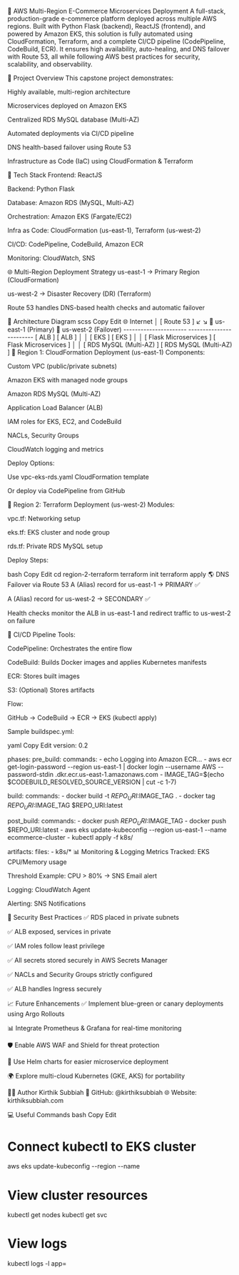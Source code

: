 🚀 AWS Multi-Region E-Commerce Microservices Deployment
A full-stack, production-grade e-commerce platform deployed across multiple AWS regions. Built with Python Flask (backend), ReactJS (frontend), and powered by Amazon EKS, this solution is fully automated using CloudFormation, Terraform, and a complete CI/CD pipeline (CodePipeline, CodeBuild, ECR). It ensures high availability, auto-healing, and DNS failover with Route 53, all while following AWS best practices for security, scalability, and observability.

📘 Project Overview
This capstone project demonstrates:

Highly available, multi-region architecture

Microservices deployed on Amazon EKS

Centralized RDS MySQL database (Multi-AZ)

Automated deployments via CI/CD pipeline

DNS health-based failover using Route 53

Infrastructure as Code (IaC) using CloudFormation & Terraform

🧱 Tech Stack
Frontend: ReactJS

Backend: Python Flask

Database: Amazon RDS (MySQL, Multi-AZ)

Orchestration: Amazon EKS (Fargate/EC2)

Infra as Code: CloudFormation (us-east-1), Terraform (us-west-2)

CI/CD: CodePipeline, CodeBuild, Amazon ECR

Monitoring: CloudWatch, SNS

🌐 Multi-Region Deployment Strategy
us-east-1 → Primary Region (CloudFormation)

us-west-2 → Disaster Recovery (DR) (Terraform)

Route 53 handles DNS-based health checks and automatic failover

📐 Architecture Diagram
scss
Copy
Edit
                    🌐 Internet
                         │
                     [ Route 53 ]
                  ↙                 ↘
     📍 us-east-1 (Primary)     📍 us-west-2 (Failover)
     ----------------------     ------------------------
            [ ALB ]                   [ ALB ]
              │                         │
           [ EKS ]                   [ EKS ]
              │                         │
 [ Flask Microservices ]     [ Flask Microservices ]
              │                         │
 [ RDS MySQL (Multi-AZ) ]    [ RDS MySQL (Multi-AZ) ]
📍 Region 1: CloudFormation Deployment (us-east-1)
Components:

Custom VPC (public/private subnets)

Amazon EKS with managed node groups

Amazon RDS MySQL (Multi-AZ)

Application Load Balancer (ALB)

IAM roles for EKS, EC2, and CodeBuild

NACLs, Security Groups

CloudWatch logging and metrics

Deploy Options:

Use vpc-eks-rds.yaml CloudFormation template

Or deploy via CodePipeline from GitHub

📍 Region 2: Terraform Deployment (us-west-2)
Modules:

vpc.tf: Networking setup

eks.tf: EKS cluster and node group

rds.tf: Private RDS MySQL setup

Deploy Steps:

bash
Copy
Edit
cd region-2-terraform
terraform init
terraform apply
🌎 DNS Failover via Route 53
A (Alias) record for us-east-1 → PRIMARY ✅

A (Alias) record for us-west-2 → SECONDARY ✅

Health checks monitor the ALB in us-east-1 and redirect traffic to us-west-2 on failure

📀 CI/CD Pipeline
Tools:

CodePipeline: Orchestrates the entire flow

CodeBuild: Builds Docker images and applies Kubernetes manifests

ECR: Stores built images

S3: (Optional) Stores artifacts

Flow:

GitHub → CodeBuild → ECR → EKS (kubectl apply)

Sample buildspec.yml:

yaml
Copy
Edit
version: 0.2

phases:
  pre_build:
    commands:
      - echo Logging into Amazon ECR...
      - aws ecr get-login-password --region us-east-1 | docker login --username AWS --password-stdin <account>.dkr.ecr.us-east-1.amazonaws.com
      - IMAGE_TAG=$(echo $CODEBUILD_RESOLVED_SOURCE_VERSION | cut -c 1-7)

  build:
    commands:
      - docker build -t $REPO_URI:$IMAGE_TAG .
      - docker tag $REPO_URI:$IMAGE_TAG $REPO_URI:latest

  post_build:
    commands:
      - docker push $REPO_URI:$IMAGE_TAG
      - docker push $REPO_URI:latest
      - aws eks update-kubeconfig --region us-east-1 --name ecommerce-cluster
      - kubectl apply -f k8s/

artifacts:
  files:
    - k8s/*
📊 Monitoring & Logging
Metrics Tracked: EKS CPU/Memory usage

Threshold Example: CPU > 80% → SNS Email alert

Logging: CloudWatch Agent

Alerting: SNS Notifications

🔐 Security Best Practices
✅ RDS placed in private subnets

✅ ALB exposed, services in private

✅ IAM roles follow least privilege

✅ All secrets stored securely in AWS Secrets Manager

✅ NACLs and Security Groups strictly configured

✅ ALB handles Ingress securely

📈 Future Enhancements
✅ Implement blue-green or canary deployments using Argo Rollouts

📊 Integrate Prometheus & Grafana for real-time monitoring

🛡️ Enable AWS WAF and Shield for threat protection

🐳 Use Helm charts for easier microservice deployment

🌍 Explore multi-cloud Kubernetes (GKE, AKS) for portability

👨‍💻 Author
Kirthik Subbiah
🔗 GitHub: @kirthiksubbiah
🌐 Website: kirthiksubbiah.com

💻 Useful Commands
bash
Copy
Edit
# Connect kubectl to EKS cluster
aws eks update-kubeconfig --region <region> --name <cluster-name>

# View cluster resources
kubectl get nodes
kubectl get svc

# View logs
kubectl logs -l app=<app-name>
